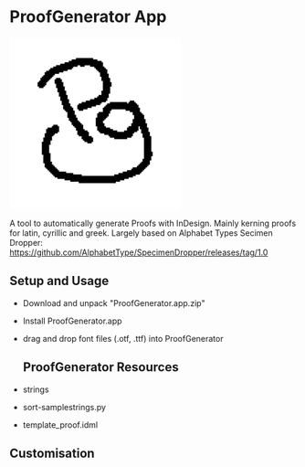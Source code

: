 # ProofGenerator App
![](data/PG-bw-small.gif)

 A tool to automatically generate Proofs with InDesign.
 Mainly kerning proofs for latin, cyrillic and greek. 
 Largely based on Alphabet Types Secimen Dropper:
 https://github.com/AlphabetType/SpecimenDropper/releases/tag/1.0
 
 ## Setup and Usage
- Download and unpack "ProofGenerator.app.zip"
- Install ProofGenerator.app
- drag and drop font files (.otf, .ttf) into ProofGenerator
 
  ## ProofGenerator Resources
- strings
- sort-samplestrings.py
- template_proof.idml

## Customisation
